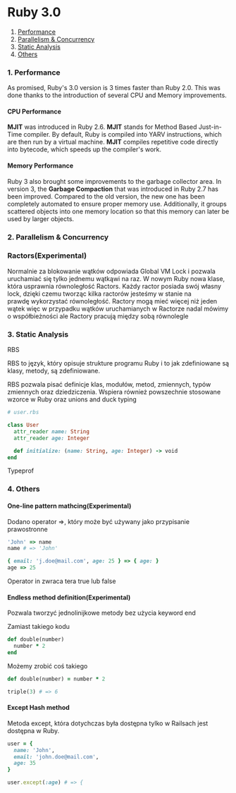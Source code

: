 # Ruby 3.0

1. [Performance](#performance)
2. [Parallelism & Concurrency](#pc)
3. [Static Analysis](#staticAnalysis)
4. [Others](#others)

### <a name="performance">1. Performance</a>
As promised, Ruby's 3.0 version is 3 times faster than Ruby 2.0. This was done thanks to the introduction of several CPU and Memory improvements.

#### CPU Performance 
**MJIT** was introduced in Ruby 2.6. **MJIT** stands for Method Based Just-in-Time compiler. By default, Ruby is compiled into YARV instructions, which are then run by a virtual machine. **MJIT** compiles repetitive code directly into bytecode, which speeds up the compiler's work.

#### Memory Performance
Ruby 3 also brought some improvements to the garbage collector area. In version 3, the **Garbage Compaction** that was introduced in Ruby 2.7 has been improved. Compared to the old version, the new one has been completely automated to ensure proper memory use. Additionally, it groups scattered objects into one memory location so that this memory can later be used by larger objects.

### <a name="pc">2. Parallelism & Concurrency</a>

### Ractors(Experimental)
Normalnie za blokowanie wątków odpowiada Global VM Lock i pozwala uruchamiać się tylko jednemu wątkąwi na raz. W nowym Ruby nowa klase, która usprawnia równoległość Ractors. Każdy ractor posiada swój własny lock, dzięki czemu tworząc kilka ractorów jesteśmy w stanie na prawdę wykorzystać równoległość. Ractory mogą mieć więcej niż jeden wątek więc w przypadku wątków uruchamianych w Ractorze nadal mówimy o współbieżności ale Ractory pracują między sobą równolegle

### <a name="staticAnalysis">3. Static Analysis</a>

RBS

RBS to język, który opisuje strukture programu Ruby i to jak zdefiniowane są klasy, metody, są zdefiniowane.

RBS pozwala pisać definicje klas, modułów, metod, zmiennych, typów zmiennych oraz dziedziczenia. Wspiera również powszechnie stosowane wzorce w  Ruby oraz unions and duck typing

``` Ruby
# user.rbs

class User
  attr_reader name: String
  attr_reader age: Integer

  def initialize: (name: String, age: Integer) -> void
end
```

Typeprof


### <a name="others">4. Others</a>


#### One-line pattern mathcing(Experimental)

Dodano operator =>, który może być używany jako przypisanie prawostronne

``` Ruby
'John' => name
name # => 'John'

{ email: 'j.doe@mail.com', age: 25 } => { age: }
age => 25
```

Operator in zwraca tera true lub false



#### Endless method definition(Experimental)

Pozwala tworzyć jednolinijkowe metody bez użycia keyword end

Zamiast takiego kodu
``` Ruby
def double(number)
  number * 2
end
```

Możemy zrobić coś takiego
``` Ruby
def double(number) = number * 2

triple(3) # => 6
```

#### Except Hash method

Metoda except, która dotychczas była dostępna tylko w Railsach jest dostępna w Ruby.
``` Ruby
user = {
  name: 'John',
  email: 'john.doe@mail.com',
  age: 35
}

user.except(:age) # => { 
```
